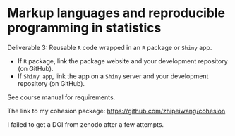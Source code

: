 # Markup languages and reproducible programming in statistics

Deliverable 3: Reusable `R` code wrapped in an `R` package or `Shiny` app.

- If `R` package, link the package website and your development repository (on GitHub).
- If `Shiny app`, link the app on a `Shiny` server and your development repository (on GitHub).

See course manual for requirements.

The link to my cohesion package: https://github.com/zhipeiwang/cohesion

I failed to get a DOI from zenodo after a few attempts.
